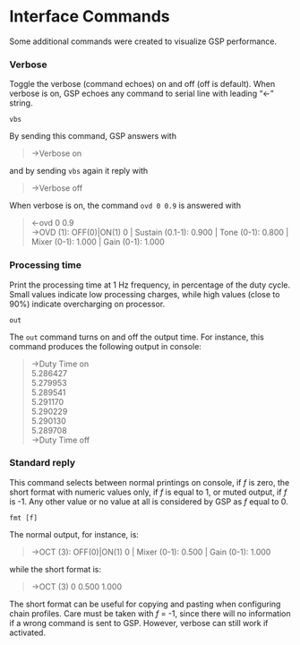 # Interface Commands

Some additional commands were created to visualize GSP performance.

### Verbose

Toggle the verbose (command echoes) on and off (off is default). When verbose is on, GSP echoes any command to serial line with leading “<-” string. 

	vbs

By sending this command, GSP answers with

> ->Verbose on

and by sending ```vbs``` again it reply with

> ->Verbose off

When verbose is on, the command ```ovd 0 0.9``` is answered with

> <-ovd 0 0.9 <br>
> ->OVD (1): OFF(0)|ON(1) 0 | Sustain (0.1-1): 0.900 | Tone (0-1): 0.800 | Mixer (0-1): 1.000 | Gain (0-1): 1.000 </br>

### Processing time

Print the processing time at 1 Hz frequency, in percentage of the duty cycle. Small values indicate low processing charges, while high values (close to 90%) indicate overcharging on processor.

	out

The ```out``` command turns on and off the output time. For instance, this command produces the following output in console:

> ->Duty Time on <br>
> 5.286427<br>
> 5.279953<br>
> 5.289541<br>
> 5.291170<br>
> 5.290229<br>
> 5.290130<br>
> 5.289708<br>
> ->Duty Time off</br>

### Standard reply

This command selects between normal printings on console, if *f* is zero, the short format with numeric values only, if *f* is equal to 1, or muted output, if *f* is -1. Any other value or no value at all is considered by GSP as *f* equal to 0. 

	fmt [f]

The normal output, for instance, is:

> ->OCT (3): OFF(0)|ON(1) 0 | Mixer (0-1): 0.500 | Gain (0-1): 1.000

while the short format is:
 
> ->OCT (3) 0 0.500 1.000 

The short format can be useful for copying and pasting when configuring chain profiles. Care must be taken with *f* = -1, since there will no information if a wrong command is sent to GSP. However, verbose can still work if activated. 


